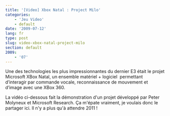 ```yaml
---
title: '[Video] Xbox Natal : Project Milo'
categories:
    - 'Jeu Video'
    - default
date: '2009-07-12'
lang: fr
type: post
slug: video-xbox-natal-project-milo
section: default
2009:
    - '07'
---
```


Une des technologies les plus impressionnantes du dernier E3 était le projet Microsoft XBox Natal, un ensemble matériel + logiciel  permettant d’interagir par commande vocale, reconnaissance de mouvement et d’image avec une XBox 360.

<!-- more -->

La vidéo ci-dessous fait la démonstration d'un projet développé par Peter Molyneux et Microsoft Research. Ça m'épate vraiment, je voulais donc le partager ici. Il n'y a plus qu'à attendre 2011&nbsp;!